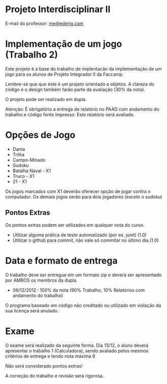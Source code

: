 Projeto Interdisciplinar II
===========================
E-mail do professor: me@ederig.com

Implementação de um jogo (Trabalho 2)
=====================================

Este projeto é a base do trabalho de implentacão da implementação de um jogo para os alunos de Projeto Integrador II da Faccamp.

Lembre-se que que este é um projeto orientado a objetos. A clareza do código e o design também farão parte da avaliação (30% da nota).

O projeto pode ser realizado em dupla.

Atenção: É obrigatório a entrega de relatório no PAAD com andamento do trabalho e código fonte impresso. Este relatório será avaliado.

Opções de Jogo
==============
- Dama
- Trilha
- Campo-Minado
- Sudoku 
- Batalha Naval - X1
- Truco - X1
- 21 - X1

Os jogos marcados com X1 deverão oferecer opção de jogar contra o computador. Os demais jogos serão para dois jogadores (exceto o sudoku)



Pontos Extras
-------------
Os pontos extras podem ser utilizados em qualquer nota do curso.

- Utilizar alguma prática de teste automatizado (por ex. junit) (1.0)
- Utilizar o  github  para commit, não vale só commitar no último dia.(1.0)

Data e formato de entrega
=========================
O trabalho deve ser entregue em um formato zip e deverá ser apresentado por AMBOS os membros da dupla.
- 06/12/2012 : 100% da nota (90% Trabalho, 10% Relatórios com andamento do trabalho)


O programa baseado em código não creditado ou utilizado em violação da sua licença será anulado.


Exame
=====
O exame será realizado da seguinte forma. Dia 13/12, o aluno deverá apresentar o trabalho 1 (Calculadora), sendo avaliado pelos mesmos critérios de entrega e tendo nota máxima 6

Não será considerado pontos extras!

A correção do trabalho e revisão será rigorosa.



